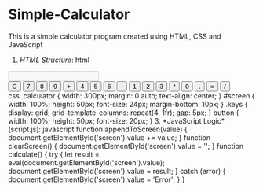 # Simple-Calculator
This is a simple calculator program created using HTML, CSS and JavaScript
1. *HTML Structure*:
html
<!DOCTYPE html>
<html lang="en">
<head>
    <meta charset="UTF-8">
    <meta name="viewport" content="width=device-width, initial-scale=1.0">
    <title>Simple Calculator</title>
    <link rel="stylesheet" href="styles.css">
</head>
<body>
    <div class="calculator">
        <input type="text" id="screen" disabled>
        <div class="keys">
            <button onclick="clearScreen()">C</button>
            <button onclick="appendToScreen('7')">7</button>
            <button onclick="appendToScreen('8')">8</button>
            <button onclick="appendToScreen('9')">9</button>
            <button onclick="appendToScreen('+')">+</button>
            <button onclick="appendToScreen('4')">4</button>
            <button onclick="appendToScreen('5')">5</button>
            <button onclick="appendToScreen('6')">6</button>
            <button onclick="appendToScreen('-')">-</button>
            <button onclick="appendToScreen('1')">1</button>
            <button onclick="appendToScreen('2')">2</button>
            <button onclick="appendToScreen('3')">3</button>
            <button onclick="appendToScreen('*')">*</button>
            <button onclick="appendToScreen('0')">0</button>
            <button onclick="appendToScreen('.')">.</button>
            <button onclick="calculate()">=</button>
            <button onclick="appendToScreen('/')">/</button>
        </div>
    </div>
    <script src="script.js"></script>
</body>
</html>
css
.calculator {
    width: 300px;
    margin: 0 auto;
    text-align: center;
}
#screen {
    width: 100%;
    height: 50px;
    font-size: 24px;
    margin-bottom: 10px;
}
.keys {
    display: grid;
    grid-template-columns: repeat(4, 1fr);
    gap: 5px;
}
button {
    width: 100%;
    height: 50px;
    font-size: 20px;
}
3. *JavaScript Logic* (script.js):
javascript
function appendToScreen(value) {
    document.getElementById('screen').value += value;
}
function clearScreen() {
    document.getElementById('screen').value = '';
}
function calculate() {
    try {
        let result = eval(document.getElementById('screen').value);
        document.getElementById('screen').value = result;
    } catch (error) {
        document.getElementById('screen').value = 'Error';
    }
}

